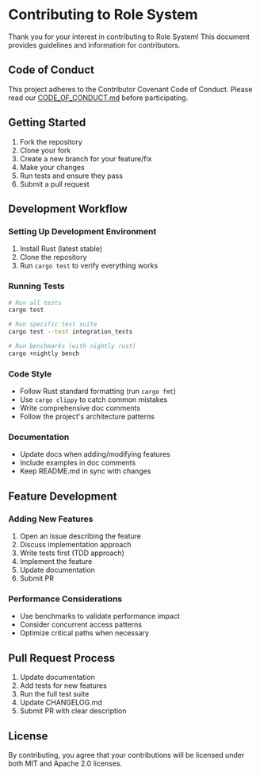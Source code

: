 # Contributing to Role System

Thank you for your interest in contributing to Role System! This document provides guidelines and information for contributors.

## Code of Conduct

This project adheres to the Contributor Covenant Code of Conduct. Please read our [CODE_OF_CONDUCT.md](CODE_OF_CONDUCT.md) before participating.

## Getting Started

1. Fork the repository
2. Clone your fork
3. Create a new branch for your feature/fix
4. Make your changes
5. Run tests and ensure they pass
6. Submit a pull request

## Development Workflow

### Setting Up Development Environment

1. Install Rust (latest stable)
2. Clone the repository
3. Run `cargo test` to verify everything works

### Running Tests

```bash
# Run all tests
cargo test

# Run specific test suite
cargo test --test integration_tests

# Run benchmarks (with nightly rust)
cargo +nightly bench
```

### Code Style

- Follow Rust standard formatting (run `cargo fmt`)
- Use `cargo clippy` to catch common mistakes
- Write comprehensive doc comments
- Follow the project's architecture patterns

### Documentation

- Update docs when adding/modifying features
- Include examples in doc comments
- Keep README.md in sync with changes

## Feature Development

### Adding New Features

1. Open an issue describing the feature
2. Discuss implementation approach
3. Write tests first (TDD approach)
4. Implement the feature
5. Update documentation
6. Submit PR

### Performance Considerations

- Use benchmarks to validate performance impact
- Consider concurrent access patterns
- Optimize critical paths when necessary

## Pull Request Process

1. Update documentation
2. Add tests for new features
3. Run the full test suite
4. Update CHANGELOG.md
5. Submit PR with clear description

## License

By contributing, you agree that your contributions will be licensed under both MIT and Apache 2.0 licenses.
